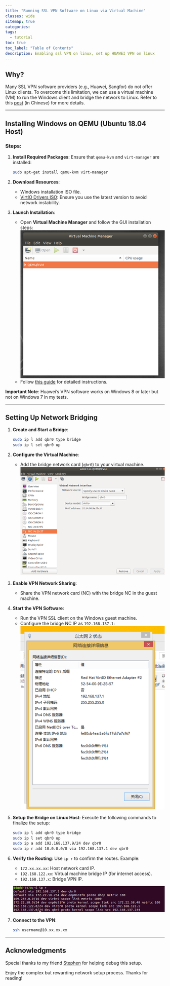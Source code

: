 ```yaml
---
title: "Running SSL VPN Software on Linux via Virtual Machine"
classes: wide
sitemap: true
categories:
tags:
  - tutorial
toc: true
toc_label: "Table of Contents"
description: Enabling ssl VPN on linux, set up HUAWEI VPN on linux
---
```



## Why?

Many SSL VPN software providers (e.g., Huawei, Sangfor) do not offer Linux clients. To overcome this limitation, we can use a virtual machine (VM) to run the Windows client and bridge the network to Linux. Refer to this [post](https://zsrkmyn.github.io/how-to-use-sangfor-sslvpn-in-linux.html) (in Chinese) for more details.

---

## Installing Windows on QEMU (Ubuntu 18.04 Host)

### Steps:

1. **Install Required Packages**:
   Ensure that `qemu-kvm` and `virt-manager` are installed:
   ```bash
   sudo apt-get install qemu-kvm virt-manager
   ```

2. **Download Resources**:
   - Windows installation ISO file.
   - [VirtIO Drivers ISO](https://fedoraproject.org/wiki/Windows_Virtio_Drivers): Ensure you use the latest version to avoid network instability.

3. **Launch Installation**:
   - Open **Virtual Machine Manager** and follow the GUI installation steps:
     ![Virtual Machine Manager](../assets/images/vpn_post/1555035639703.png)
   - Follow [this guide](https://github.com/hpaluch/hpaluch.github.io/wiki/Install-Windows7-on-KVM-Qemu) for detailed instructions.

**Important Note**: Huawei’s VPN software works on Windows 8 or later but not on Windows 7 in my tests.

---

## Setting Up Network Bridging

1. **Create and Start a Bridge**:
   ```bash
   sudo ip l add qbr0 type bridge
   sudo ip l set qbr0 up
   ```

2. **Configure the Virtual Machine**:
   - Add the bridge network card (`qbr0`) to your virtual machine. 
     ![Bridge Setup](../assets/images/vpn_post/1555061415008.png)

3. **Enable VPN Network Sharing**:
   - Share the VPN network card (NC) with the bridge NC in the guest machine.

4. **Start the VPN Software**:
   - Run the VPN SSL client on the Windows guest machine.
   - Configure the bridge NC IP as `192.168.137.1`:
     ![VPN Network Setup](../assets/images/vpn_post/1555062668324.png)

5. **Setup the Bridge on Linux Host**:
   Execute the following commands to finalize the setup:
   ```bash
   sudo ip l add qbr0 type bridge
   sudo ip l set qbr0 up
   sudo ip a add 192.168.137.9/24 dev qbr0
   sudo ip r add 10.0.0.0/8 via 192.168.137.1 dev qbr0
   ```

6. **Verify the Routing**:
   Use `ip r` to confirm the routes. Example:
   - `172.xx.xx.xx`: Host network card IP.
   - `192.168.122.xx`: Virtual machine bridge IP (for internet access).
   - `192.168.137.x`: Bridge VPN IP.

   ![Route Setup](../assets/images/vpn_post/route2.png)

7. **Connect to the VPN**:
   ```bash
   ssh username@10.xx.xx.xx
   ```

---

## Acknowledgments

Special thanks to my friend [Stephen](https://zsrkmyn.github.io/) for helping debug this setup. 

Enjoy the complex but rewarding network setup process. Thanks for reading!
